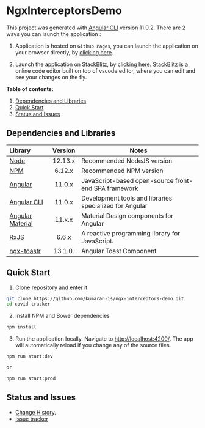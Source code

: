 # NgxInterceptorsDemo

This project was generated with [Angular CLI](https://github.com/angular/angular-cli) version 11.0.2.
There are 2 ways you can launch the application :

1. Application is hosted on `Github Pages`, you can launch the application on your browser directly, by [clicking here](https://kumaran-is.github.io/ngx-interceptors-demo).

2. Launch the application on [StackBlitz](https://stackblitz.com/), by [clicking here](https://stackblitz.com/github/kumaran-is/ngx-interceptors-demo). [StackBlitz](https://stackblitz.com/) is a online code editor built on top of vscode editor, where you can edit and see your changes on the fly.

**Table of contents:**

1. [Dependencies and Libraries](#dependencies-and-libraries)
2. [Quick Start](#quick-start)
3. [Status and Issues](#status-and-issues)

## Dependencies and Libraries

Library | Version | Notes
:-------|:--------:|-------
[Node](https://nodejs.org/) | 12.13.x | Recommended NodeJS version
[NPM](https://nodejs.org/) | 6.12.x | Recommended NPM version
[Angular](https://angularjs.org/) | 11.0.x | JavaScript-based open-source front-end SPA framework
[Angular CLI](https://github.com/angular/angular-cli) | 11.0.x | Development tools and libraries specialized for Angular
[Angular Material](https://material.angular.io/) | 11.x.x | Material Design components for Angular
[RxJS](https://rxjs-dev.firebaseapp.com/) | 6.6.x | A reactive programming library for JavaScript.
[ngx-toastr](https://github.com/scttcper/ngx-toastr) | 13.1.0. | Angular Toast Component

## Quick Start

1. Clone repository and enter it

  ```bash
  git clone https://github.com/kumaran-is/ngx-interceptors-demo.git
  cd covid-tracker
  ```

2. Install NPM and Bower dependencies

  ```bash
  npm install
  ```

3. Run the application locally. Navigate to <http://localhost:4200/>. The app will automatically reload if you change any of the source files.

  ```bash
 npm run start:dev
 
 or

 npm run start:prod
  ```

## Status and Issues

* [Change History](./CHANGELOG.md).
* [Issue tracker](https://github.com/kumaran-is/ngx-interceptors-demo/issues?state=open)
